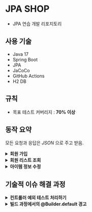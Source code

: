 # JPA SHOP

- JPA 연습 개발 리포지토리

## 사용 기술

- Java 17
- Spring Boot
- JPA
- JaCoCo
- GitHub Actions
- H2 DB

## 규칙

- 목표 테스트 커버리지 : **70% 이상**

## 동작 요약

모든 요청과 응답은 _JSON_ 으로 주고 받음.

<details>
    <summary><b>회원 가입</b><br/></summary>

POST: `localhost:8080/members/new`

![img.png](img.png)
</details>

<details>
  <summary><b>회원 리스트 조회</b><br/></summary>

GET: `localhost:8080/members/`

![img_2.png](img_2.png)
</details>

<details>
  <summary><b>아이템 정보 수정</b><br/></summary>

PATCH: `localhost:8080/items/{id}`

![img_3.png](img_3.png)

</details>

## 기술적 이슈 해결 과정

<details>
  <summary><b>컨트롤러 예외 테스트 처리하기</b><br/></summary>

```java
public class MemberRequest {

    @NotEmpty(message = "회원 이름은 필수 입니다")
    private String name;
```

- MemberRequest DTO 의 name 값이 없으면 예외가 터져야한다.
- 하지만 컨트롤러에서 _BindingResult.hasError()_ 형식으로 예외를 던지면 아래의 코드가 _NestedServletException_
을 던지면서 테스트가 정상적으로 실행되지 않는다.

```java
@Test
@DisplayName("POST: members/new 회원이름 입력값 없을 때")
void exceptionTest1() throws Exception {
    //given
    MemberRequest request = createHaveNotNameFieldMemberInfo();

    //when
    mockMvc.perform(post("/members/new")
            .contentType(MediaType.APPLICATION_JSON)
            .accept(MediaType.APPLICATION_JSON)
            .content(mapper.writeValueAsString(request)))

```

이를 해결하기 위해 컨트롤러에서 예외가 터지면 이것을 잡아서 일단 정상 처리 시켜주고
사용자가 작성한 코드에 따라 다음 행동을 결정하는 _@ExceptionHandler_ 를 사용.

```java
@RestControllerAdvice
public class ExceptionAdvice {

    @ExceptionHandler
    public ResponseEntity<ErrorResult> bindFieldErrorExceptionHandler(BindException e) {
        ErrorResult errorResult = new ErrorResult("FieldErrorException",
            String.valueOf(Objects.requireNonNull(e.getFieldError()).getDefaultMessage()));
        return new ResponseEntity<>(errorResult, HttpStatus.BAD_REQUEST);
    }
}
```

이제 DTO 객체에서 _name_ 필드를 입력하지 않으면 _ExceptionHandler_ 가 작동해서 _ErrorResult_ 객체에
예외가 발생한 원인과 디폴트 메시지를 넣게 된다.

결과적으로 _controller_ 코드에서는 _BindingResult_ 의 if 처리 구문이 없어져서 코드는 깔끔해지고,
테스트 코드도 정상적으로 작동한다.

```java
@PostMapping("/members/new")
public ResponseEntity<MemberResponse> create(
    @Validated @RequestBody MemberRequest memberRequest) {

    Long joinId = memberService.join(memberRequest.toEntity());
    Member member = memberService.findOne(joinId);
    log.info("member info={}", member.toString());
    return new ResponseEntity<>(MemberResponse.from(member), HttpStatus.CREATED);
}
```

```java
@Test
@DisplayName("POST: members/new 회원이름 입력값 없을 때")
void exceptionTest1() throws Exception {
    //given
    MemberRequest request = createHaveNotNameFieldMemberInfo();

    //when
    mockMvc.perform(post("/members/new")
            .contentType(MediaType.APPLICATION_JSON)
            .accept(MediaType.APPLICATION_JSON)
            .content(mapper.writeValueAsString(request)))

        //then
        .andExpect(status().isBadRequest())
        .andExpect(jsonPath("$.code").value("FieldErrorException"))
        .andExpect(jsonPath("$.message").value("회원 이름은 필수 입니다"));
}
```
</details>

<details>
  <summary><b>빌드 과정에서의 @Builder.default 경고</b><br/></summary>

- 깃허브 액션의 CI 빌드 도중 아래의 waring 출력

```text
/home/runner/work/jpashop/jpashop/src/main/java/jpabook/jpashop/domain/Member.java:38: warning: @Builder will ignore the initializing expression entirely. If you want the initializing expression to serve as default, add @Builder.Default. If it is not supposed to be settable during building, make the field final.
> Task :compileJava
	private List<Order> orders = new ArrayList<>();
	                    ^
1 warning
```

> **이유:**

- 회원 가입할 때 _Member_ 엔티티의 _orders_ 정보는 입력하지 않는다.
- 롬복의 _@Builder_ 는 필드를 사용하는 생성자와 각 필드의 setter 메서드로 구성된 inner 클래스를
하나 만들어서 내부에서 원본 클래스의 인스턴스를 반환한다.
- _Order_ 는 사용자 정의 객체이므로 이런 객체 타입을 초기화하는 코드는 _@Builder_ 에 당연히 존재하지 않는다.
`new ArrayList<>()` 로 초기화했다고 하더라도 _@Builder_ 가 적용되는 순간 null 로 초기화 된다.
- 따라서 정상적인 empty List 로 초기화하려면 _@Builder.Default_ 어노테이션이 필요.

```java
@Builder.Default
@OneToMany(mappedBy = "member")
private List<Order> orders = new ArrayList<>();
```

</details>